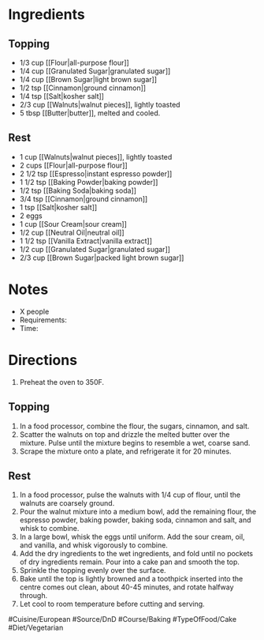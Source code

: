 # Ingredients
## Topping
- 1/3 cup [[Flour|all-purpose flour]]
- 1/4 cup [[Granulated Sugar|granulated sugar]]
- 1/4 cup [[Brown Sugar|light brown sugar]]
- 1/2 tsp [[Cinnamon|ground cinnamon]]
- 1/4 tsp [[Salt|kosher salt]]
- 2/3 cup [[Walnuts|walnut pieces]], lightly toasted
- 5 tbsp [[Butter|butter]], melted and cooled.
## Rest
- 1 cup [[Walnuts|walnut pieces]], lightly toasted
- 2 cups [[Flour|all-purpose flour]]
- 2 1/2 tsp [[Espresso|instant espresso powder]]
- 1 1/2 tsp [[Baking Powder|baking powder]]
- 1/2 tsp [[Baking Soda|baking soda]]
- 3/4 tsp [[Cinnamon|ground cinnamon]]
- 1 tsp [[Salt|kosher salt]]
- 2 eggs
- 1 cup [[Sour Cream|sour cream]]
- 1/2 cup [[Neutral Oil|neutral oil]]
- 1 1/2 tsp [[Vanilla Extract|vanilla extract]]
- 1/2 cup [[Granulated Sugar|granulated sugar]]
- 2/3 cup [[Brown Sugar|packed light brown sugar]]
# Notes
- X people
- Requirements:
- Time: 
# Directions
1. Preheat the oven to 350F.
## Topping
1. In a food processor, combine the flour, the sugars, cinnamon, and salt.
2. Scatter the walnuts on top and drizzle the melted butter over the mixture. Pulse until the mixture begins to resemble a wet, coarse sand. 
3. Scrape the mixture onto a plate, and refrigerate it for 20 minutes.
## Rest
1. In a food processor, pulse the walnuts with 1/4 cup of flour, until the walnuts are coarsely ground.
2. Pour the walnut mixture into a medium bowl, add the remaining flour, the espresso powder, baking powder, baking soda, cinnamon and salt, and whisk to combine.
3. In a large bowl, whisk the eggs until uniform. Add the sour cream, oil, and vanilla, and whisk vigorously to combine.
4. Add the dry ingredients to the wet ingredients, and fold until no pockets of dry ingredients remain. Pour into a cake pan and smooth the top.
5. Sprinkle the topping evenly over the surface.
6. Bake until the top is lightly browned and a toothpick inserted into the centre comes out clean, about 40-45 minutes, and rotate halfway through.
7. Let cool to room temperature before cutting and serving.

#Cuisine/European #Source/DnD #Course/Baking #TypeOfFood/Cake #Diet/Vegetarian  